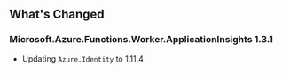 ## What's Changed

### Microsoft.Azure.Functions.Worker.ApplicationInsights 1.3.1
- Updating `Azure.Identity` to 1.11.4